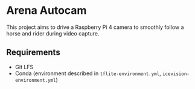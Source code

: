 # Arena Autocam

This project aims to drive a Raspberry Pi 4 camera to smoothly follow a horse
and rider during video capture.

## Requirements

* Git LFS
* Conda (environment described in `tflite-environment.yml`, `icevision-environment.yml`)
